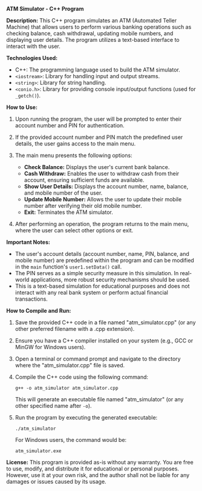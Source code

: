 **ATM Simulator - C++ Program**

**Description:**
This C++ program simulates an ATM (Automated Teller Machine) that allows users to perform various banking operations such as checking balance, cash withdrawal, updating mobile numbers, and displaying user details. The program utilizes a text-based interface to interact with the user.

**Technologies Used:**
- C++: The programming language used to build the ATM simulator.
- `<iostream>`: Library for handling input and output streams.
- `<string>`: Library for string handling.
- `<conio.h>`: Library for providing console input/output functions (used for `_getch()`).

**How to Use:**
1. Upon running the program, the user will be prompted to enter their account number and PIN for authentication.

2. If the provided account number and PIN match the predefined user details, the user gains access to the main menu.

3. The main menu presents the following options:
   - **Check Balance:** Displays the user's current bank balance.
   - **Cash Withdraw:** Enables the user to withdraw cash from their account, ensuring sufficient funds are available.
   - **Show User Details:** Displays the account number, name, balance, and mobile number of the user.
   - **Update Mobile Number:** Allows the user to update their mobile number after verifying their old mobile number.
   - **Exit:** Terminates the ATM simulator.

4. After performing an operation, the program returns to the main menu, where the user can select other options or exit.

**Important Notes:**
- The user's account details (account number, name, PIN, balance, and mobile number) are predefined within the program and can be modified in the `main` function's `user1.setData()` call.
- The PIN serves as a simple security measure in this simulation. In real-world applications, more robust security mechanisms should be used.
- This is a text-based simulation for educational purposes and does not interact with any real bank system or perform actual financial transactions.

**How to Compile and Run:**
1. Save the provided C++ code in a file named "atm_simulator.cpp" (or any other preferred filename with a .cpp extension).

2. Ensure you have a C++ compiler installed on your system (e.g., GCC or MinGW for Windows users).

3. Open a terminal or command prompt and navigate to the directory where the "atm_simulator.cpp" file is saved.

4. Compile the C++ code using the following command:
   ```
   g++ -o atm_simulator atm_simulator.cpp
   ```
   This will generate an executable file named "atm_simulator" (or any other specified name after `-o`).

5. Run the program by executing the generated executable:
   ```
   ./atm_simulator
   ```
   For Windows users, the command would be:
   ```
   atm_simulator.exe
   ```

**License:**
This program is provided as-is without any warranty. You are free to use, modify, and distribute it for educational or personal purposes. However, use it at your own risk, and the author shall not be liable for any damages or issues caused by its usage.
